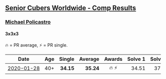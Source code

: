 <style>table {white-space: nowrap;}</style>

## [Senior Cubers Worldwide - Comp Results](/scw-comp/results/)
### [Michael Policastro](../michael_policastro.md)
#### 3x3x3

🔥 = PR average, ⚡ = PR single.

| Date | Age | Single | Average | Awards | Solve 1 | Solve 2 | Solve 3 | Video |
| :--: | :--: | --: | --: | :--: | --: | --: | --: | :-- |
| [2020-01-28](../../results/333/2020-01-28.md) | 40+ | **34.15** | **35.24** | 🔥 ⚡ | 34.51 | 37.06 | **34.15** | [Link](https://www.facebook.com/100008831955388/videos/2261201300850913/) |


<!-- Global site tag (gtag.js) - Google Analytics -->
<script async src="https://www.googletagmanager.com/gtag/js?id=UA-86348435-3"></script>
<script>window.dataLayer = window.dataLayer || []; function gtag() {dataLayer.push(arguments);} gtag('js', new Date()); gtag('config', 'UA-86348435-3');</script>
